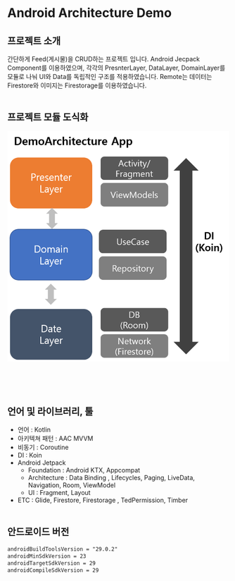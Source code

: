 # Android Architecture Demo
## 프로젝트 소개

 간단하게 Feed(게시물)을 CRUD하는 프로젝트 입니다.
 Android Jecpack Component를 이용하였으며, 각각의 PresnterLayer, DataLayer, DomainLayer를 모듈로 나눠 UI와 Data를 독립적인 구조를 적용하였습니다.
Remote는 데이터는 Firestore와 이미지는 Firestorage를 이용하였습니다.
<br></br>
 ## 프로젝트 모듈 도식화
![Alt text](https://github.com/DeveloperKimsiwan/ArcitectureDemo/blob/master/img/DemoArchitecture.png?raw=true)
 ##
 <br></br>
 ## 언어 및 라이브러리, 툴
* 언어 : Kotlin
* 아키텍쳐 패턴 : AAC MVVM
* 비동기 : Coroutine
* DI : Koin 
* Android Jetpack
    * Foundation : Android KTX, Appcompat
    * Architecture : Data Binding , Lifecycles, Paging, LiveData, Navigation, Room, ViewModel
    * UI : Fragment, Layout
* ETC : Glide, Firestore, Firestorage , TedPermission, Timber
<br></br>
 ## 안드로이드 버전

    androidBuildToolsVersion = "29.0.2"
    androidMinSdkVersion = 23
    androidTargetSdkVersion = 29
    androidCompileSdkVersion = 29

